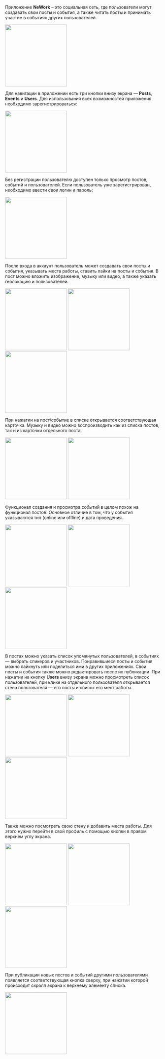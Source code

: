 Приложение **NeWork** – это социальная сеть, где пользователи могут создавать свои посты и события, а также читать посты и принимать участие в событиях других пользователей.

<img src="https://github.com/jkuzmina/NeWork/assets/96816450/e736bd6f-9279-442a-9722-69aa08466fea" width="200" />

Для навигации в приложении есть три кнопки внизу экрана — **Posts**, **Events** и **Users**.
Для использования всех возможностей приложения необходимо зарегистрироваться:

<img src="https://github.com/jkuzmina/NeWork/assets/96816450/ec75f055-072e-40f4-bde0-0182f15cd180" width="200" />

Без регистрации пользователю доступен только просмотр постов, событий и пользователей.
Если пользователь уже зарегистрирован, необходимо ввести свои логин и пароль:

<img src="https://github.com/jkuzmina/NeWork/assets/96816450/4a856a2b-f3ce-4841-b7d3-bb816807401d" width="200" />

После входа в аккаунт пользователь может создавать свои посты и события, указывать места работы, ставить лайки на посты и события.
В пост можно вложить изображение, музыку или видео, а также указать геолокацию и пользователей.

<img src="https://github.com/jkuzmina/NeWork/assets/96816450/f863e7ff-cdbf-493b-8b42-f697aac530ea" width="200" />
<img src="https://github.com/jkuzmina/NeWork/assets/96816450/70f9eb77-0118-4c1c-865d-fa8240f5e5d4" width="200" />
<img src="https://github.com/jkuzmina/NeWork/assets/96816450/a6dfa3c1-0324-4f6d-89d8-a3e2da8f3a83" width="200" />

При нажатии на пост/событие в списке открывается соответствующая карточка. Музыку и видео можно воспроизводить как из списка постов, так и из карточки отдельного поста.

<img src="https://github.com/jkuzmina/NeWork/assets/96816450/0c72b124-c07a-4e89-b3a3-91cf79265cf6" width="200" />
<img src="https://github.com/jkuzmina/NeWork/assets/96816450/6acef8bd-169a-4333-9dbe-5c6543ea1c54" width="200" />

Функционал создания и просмотра событий в целом похож на функционал постов. 
Основное отличие в том, что у события указываются тип (online или offline) и дата проведения.

<img src="https://github.com/jkuzmina/NeWork/assets/96816450/8afbf220-80a0-458b-b2f9-8c3ea0b865d0" width="200" />
<img src="https://github.com/jkuzmina/NeWork/assets/96816450/81b2423d-3e10-43ea-a2f6-b7b02c5aaf6f" width="200" />
<img src="https://github.com/jkuzmina/NeWork/assets/96816450/7808bf27-e4ee-4722-a495-de12c38687fc" width="200" />

В постах можно указать список упомянутых пользователей, в событиях — выбрать спикеров и участников. Понравившиеся посты и события можно лайкнуть или поделиться ими в других приложениях. Свои посты и события также можно редактировать после их публикации.
При нажатии на кнопку **Users** внизу экрана можно просмотреть список пользователей, при клике на отдельного пользователя открывается стена пользователя — его посты и список его мест работы.

<img src="https://github.com/jkuzmina/NeWork/assets/96816450/2e0195e1-d16d-49bf-890a-01280213dd86" width="200" />
<img src="https://github.com/jkuzmina/NeWork/assets/96816450/ddaed366-9172-4cf5-b5b6-698cfa7e4177" width="200" />
<img src="https://github.com/jkuzmina/NeWork/assets/96816450/38c0c32e-af46-480d-a54a-3b2e327c3a96" width="200" />

Также можно посмотреть свою стену и добавить места работы. Для этого нужно перейти в свой профиль с помощью кнопки в правом верхнем углу экрана.

<img src="https://github.com/jkuzmina/NeWork/assets/96816450/8749de0f-b967-4913-8376-9d62d274cdff" width="200" />
<img src="https://github.com/jkuzmina/NeWork/assets/96816450/9bc476b3-f88c-4937-8593-5788aa0f08c2" width="200" />
<img src="https://github.com/jkuzmina/NeWork/assets/96816450/be044d55-1973-4ebf-a41a-9e9c6296683e" width="200" />

При публикации новых постов и событий другими пользователями появляется соответствующая кнопка сверху, при нажатии которой происходит скролл экрана к верхнему элементу списка.

<img src="https://github.com/jkuzmina/NeWork/assets/96816450/2fac0ead-07d7-4ecc-8045-6f27f9ee4c70" width="200" />
